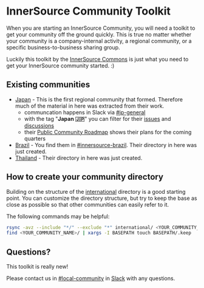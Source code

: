 # InnerSource Community Toolkit

When you are starting an InnerSource Community, you will need a toolkit to get your community off the ground quickly.
This is true no matter whether your community is a company-internal activity, a regional community, or a specific business-to-business sharing group.

Luckily this toolkit by the [InnerSource Commons](https://innersourcecommons.org) is just what you need to get your InnerSource community started. :)

## Existing communities

* [Japan](./japan) - This is the first regional community that formed. Therefore much of the material in here was extracted from their work.
  * communcation happens in Slack via [#jp-general](https://innersourcecommons.slack.com/archives/C03M546NR16)
  * with the tag "**Japan :jp:**" you can filter for their [issues](https://github.com/InnerSourceCommons/community-toolkit/labels/Japan%20%3Ajp%3A) and [discussions](https://github.com/InnerSourceCommons/community-toolkit/discussions?discussions_q=label%3A%22Japan+%3Ajp%3A%22)
  * their [Public Community Roadmap](https://github.com/orgs/InnerSourceCommons/projects/1) shows their plans for the coming quarters
* [Brazil](./brazil) - You find them in [#innersource-brazil](https://innersourcecommons.slack.com/archives/C03JP108XGE). Their directory in here was just created.
* [Thailand](./thailand) - Their directory in here was just created.

## How to create your community directory

Building on the structure of the [international](./international) directory is a good starting point.
You can customize the directory structure, but try to keep the base as close as possible so that other communities can easily refer to it.

The following commands may be helpful:

```sh
rsync -avz --include "*/" --exclude "*" international/ <YOUR_COMMUNITY_NAME>
find <YOUR_COMMUNITY_NAME>/ | xargs -I BASEPATH touch BASEPATH/.keep
```

## Questions?

This toolkit is really new!

Please contact us in [#local-community](https://innersourcecommons.slack.com/archives/C046MD5R5RT) in [Slack](https://innersourcecommons-inviter.herokuapp.com) with any questions.
